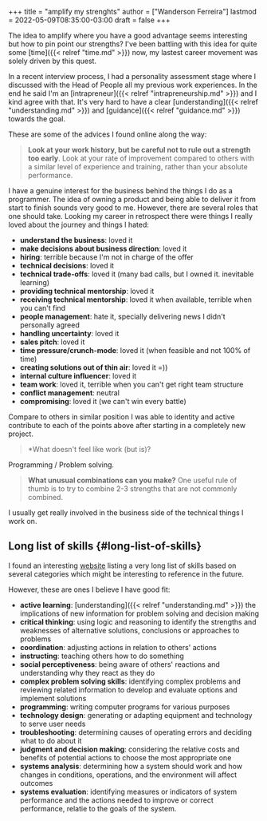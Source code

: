 +++
title = "amplify my strenghts"
author = ["Wanderson Ferreira"]
lastmod = 2022-05-09T08:35:00-03:00
draft = false
+++

The idea to amplify where you have a good advantage seems interesting but how to
pin point our strengths? I've been battling with this idea for quite some [time]({{< relref "time.md" >}})
now, my lastest career movement was solely driven by this quest.

In a recent interview process, I had a personality assessment stage where I
discussed with the Head of People all my previous work experiences. In the end
he said I'm an [intrapreneur]({{< relref "intrapreneurship.md" >}}) and I kind agree with that. It's very hard to have a
clear [understanding]({{< relref "understanding.md" >}}) and [guidance]({{< relref "guidance.md" >}}) towards the goal.

These are some of the advices I found online along the way:

> **Look at your work history, but be careful not to rule out a strength too
>  early**. Look at your <span class="underline">rate of improvement</span> compared to others with a similar
>  level of experience and training, rather than your absolute performance.

I have a genuine interest for the business behind the things I do as a
programmer. The idea of owning a product and being able to deliver it from start
to finish sounds very good to me. However, there are several roles that one
should take. Looking my career in retrospect there were things I really loved
about the journey and things I hated:

-   **understand the business**: loved it
-   **make decisions about business direction**: loved it
-   **hiring**: terrible because I'm not in charge of the offer
-   **technical decisions**: loved it
-   **technical trade-offs**: loved it (many bad calls, but I owned it. inevitable learning)
-   **providing technical mentorship**: loved it
-   **receiving technical mentorship**: loved it when available, terrible when you can't find
-   **people management**: hate it, specially delivering news I didn't personally agreed
-   **handling uncertainty**: loved it
-   **sales pitch**: loved it
-   **time pressure/crunch-mode**: loved it (when feasible and not 100% of time)
-   **creating solutions out of thin air**: loved it =))
-   **internal culture influencer**: loved it
-   **team work**: loved it, terrible when you can't get right team structure
-   **conflict management**: neutral
-   **compromising**: loved it (we can't win every battle)

Compare to others in similar position I was able to identity and active
contribute to each of the points above after starting in a completely new
project.

> \*What doesn't feel like work (but is)?

Programming / Problem solving.

> **What unusual combinations can you make?** One useful rule of thumb is to try to combine 2-3 strengths that are not commonly combined.

I usually get really involved in the business side of the technical things I
work on.


## Long list of skills {#long-list-of-skills}

I found an interesting [website](https://80000hours.org/articles/personal-strengths/) listing a very long list of skills based on
several categories which might be interesting to reference in the future.

However, these are ones I believe I have good fit:

-   **active learning**: [understanding]({{< relref "understanding.md" >}}) the implications of new information for problem solving and decision making
-   **critical thinking**: using logic and reasoning to identify the strengths and weaknesses of alternative solutions, conclusions or approaches to problems
-   **coordination**: adjusting actions in relation to others' actions
-   **instructing**: teaching others how to do something
-   **social perceptiveness**: being aware of others' reactions and understanding why they react as they do
-   **complex problem solving skills**: identifying complex problems and reviewing related information to develop and evaluate options and implement solutions
-   **programming**: writing computer programs for various purposes
-   **technology design**: generating or adapting equipment and technology to serve user needs
-   **troubleshooting**: determining causes of operating errors and deciding what to do about it
-   **judgment and decision making**: considering the relative costs and benefits of potential actions to choose the most appropriate one
-   **systems analysis**: determining how a system should work and how changes in conditions, operations, and the environment will affect outcomes
-   **systems evaluation**: identifying measures or indicators of system performance and the actions needed to improve or correct performance, relatie to the goals of the system.
